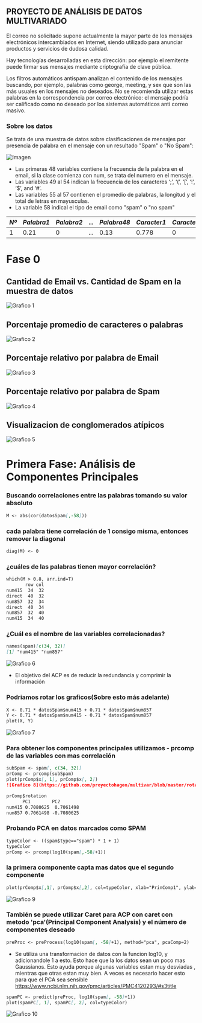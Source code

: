 ## PROYECTO DE ANÁLISIS DE DATOS MULTIVARIADO

El correo no solicitado supone actualmente la mayor parte de los mensajes electrónicos intercambiados en Internet, siendo utilizado para anunciar productos y servicios de dudosa calidad. 

Hay tecnologías desarrolladas en esta dirección: por ejemplo el remitente puede firmar sus mensajes mediante criptografía de clave pública.

Los filtros automáticos antispam analizan el contenido de los mensajes buscando, por ejemplo, palabras como george, meeting, y sex que son las más usuales en los mensajes no deseados. No se recomienda utilizar estas palabras en la correspondencia por correo electrónico: el mensaje podría ser calificado como no deseado por los sistemas automáticos anti correo masivo.

### Sobre los datos

Se trata de una muestra de datos sobre clasificaciones de mensajes por presencia de palabra en el mensaje con un resultado "Spam" o "No Spam":

![Imagen](https://github.com/proyectohageo/multivar/blob/master/spam1.png)

* Las primeras 48 variables contiene  la frecuencia de la palabra en el email, si la clase comienza con num, se trata del numero en el mensaje.
* Las variables 49 al 54 indican la frecuencia de los caracteres ‘;’, ‘(’, ‘[’, ‘!’, ‘\$’, and ‘\#’.
* Las variables 55 al 57 contienen el promedio de palabras, la longitud y el total de letras en mayusculas.
* La variable 58 indical el tipo de email como "spam" o "no spam"

*Nº* | *Palabra1* | *Palabra2* | ...| *Palabra48* | *Caracter1* | *Caracter2*|...|*Prom1*| *Prom2*|*Prom3*|*Tipo*
--- | --- | --- | --- | --- | ---| --- | --- | --- | --- | --- | --- 
1 | 0.21 | 0 | ... | 0.13 | 0.778 | 0 | ... | 3.756|61   | 278 |   spam


# Fase 0
## Cantidad de Email vs. Cantidad de Spam en la muestra de datos
![Grafico 1](https://github.com/proyectohageo/multivar/blob/master/graf1.png)

## Porcentaje promedio de caracteres o palabras
![Grafico 2](https://github.com/proyectohageo/multivar/blob/master/graf2.png)

## Porcentaje relativo por palabra de Email
![Grafico 3](https://github.com/proyectohageo/multivar/blob/master/graf3.png)

## Porcentaje relativo por palabra de Spam
![Grafico 4](https://github.com/proyectohageo/multivar/blob/master/graf4.png)

## Visualizacion de conglomerados atípicos
![Grafico 5](https://github.com/proyectohageo/multivar/blob/master/andrews.png)

# Primera Fase: Análisis de Componentes Principales 
### Buscando correlaciones entre las palabras tomando su valor absoluto
```markdown
M <- abs(cor(datosSpam[,-58]))
``` 
### cada palabra tiene correlación de 1 consigo misma, entonces remover la diagonal
```markdown
diag(M) <- 0
```
### ¿cuáles de las palabras tienen mayor correlación?
```markdown
which(M > 0.8, arr.ind=T)
       row col
num415  34  32
direct  40  32
num857  32  34
direct  40  34
num857  32  40
num415  34  40
```
### ¿Cuál es el nombre de las variables correlacionadas?
```markdown
names(spam)[c(34, 32)]
[1] "num415" "num857"
```
![Grafico 6](https://github.com/proyectohageo/multivar/blob/master/plot_var1_var2.png)

* El objetivo del ACP es de reducir la redundancia y comprimir la información
### Podriamos rotar los graficos(Sobre esto más adelante)

```markdown
X <- 0.71 * datosSpam$num415 + 0.71 * datosSpam$num857
Y <- 0.71 * datosSpam$num415 - 0.71 * datosSpam$num857
plot(X, Y)
```

![Grafico 7](https://github.com/proyectohageo/multivar/blob/master/rotar1.png)

### Para obtener los componentes principales utilizamos - prcomp de las variables con mas correlación
```markdown
subSpam <- spam[, c(34, 32)]
prComp <- prcomp(subSpam)
plot(prComp$x[, 1], prComp$x[, 2])
![Grafico 8](https://github.com/proyectohageo/multivar/blob/master/rotar_princomp.png)

prComp$rotation
      PC1        PC2
num415 0.7080625  0.7061498
num857 0.7061498 -0.7080625
```
### Probando PCA en datos marcados como SPAM
```markdown
typeColor <- ((spam$type=="spam") * 1 + 1)
typeColor
prComp <- prcomp(log10(spam[,-58]+1))
```
### la primera componente capta mas datos que el segundo componente
```markdown
plot(prComp$x[,1], prComp$x[,2], col=typeColor, xlab="PrinComp1", ylab="PrinComp2")
```
![Grafico 9](https://github.com/proyectohageo/multivar/blob/master/princomp1.png)

### También se puede utilizar Caret para ACP con caret con metodo 'pca'(Principal Component Analysis) y el número de componentes deseado
```markdown
preProc <- preProcess(log10(spam[, -58]+1), method="pca", pcaComp=2)
```
* Se utiliza una transformacion de datos con la funcion log10, y adicionandole 1 a esto. Esto hace que la los datos sean un poco mas Gaussianos. Esto ayuda porque algunas variables estan muy desviadas , mientras que otras estan muy bien. A veces es necesario hacer esto para que el PCA sea sensible https://www.ncbi.nlm.nih.gov/pmc/articles/PMC4120293/#s3title
```markdown
spamPC <- predict(preProc, log10(spam[, -58]+1))
plot(spamPC[, 1], spamPC[, 2], col=typeColor)
```
![Grafico 10](https://github.com/proyectohageo/multivar/blob/master/princomp2.png)
